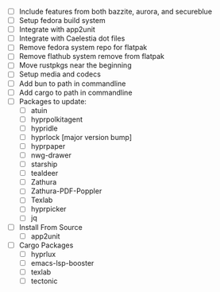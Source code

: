 - [ ] Include features from both bazzite, aurora, and secureblue
- [ ] Setup fedora build system
- [ ] Integrate with app2unit
- [ ] Integrate with Caelestia dot files
- [ ] Remove fedora system repo for flatpak
- [ ] Remove flathub system remove from flatpak
- [ ] Move rustpkgs near the beginning
- [ ] Setup media and codecs
- [ ] Add bun to path in commandline
- [ ] Add cargo to path in commandline
- [ ] Packages to update:
  - [ ] atuin
  - [ ] hyprpolkitagent
  - [ ] hypridle
  - [ ] hyprlock [major version bump]
  - [ ] hyprpaper
  - [ ] nwg-drawer
  - [ ] starship
  - [ ] tealdeer
  - [ ] Zathura
  - [ ] Zathura-PDF-Poppler
  - [ ] Texlab
  - [ ] hyprpicker
  - [ ] jq
- [ ] Install From Source
  - [ ] app2unit
- [ ] Cargo Packages
  - [ ] hyprlux
  - [ ] emacs-lsp-booster
  - [ ] texlab
  - [ ] tectonic
